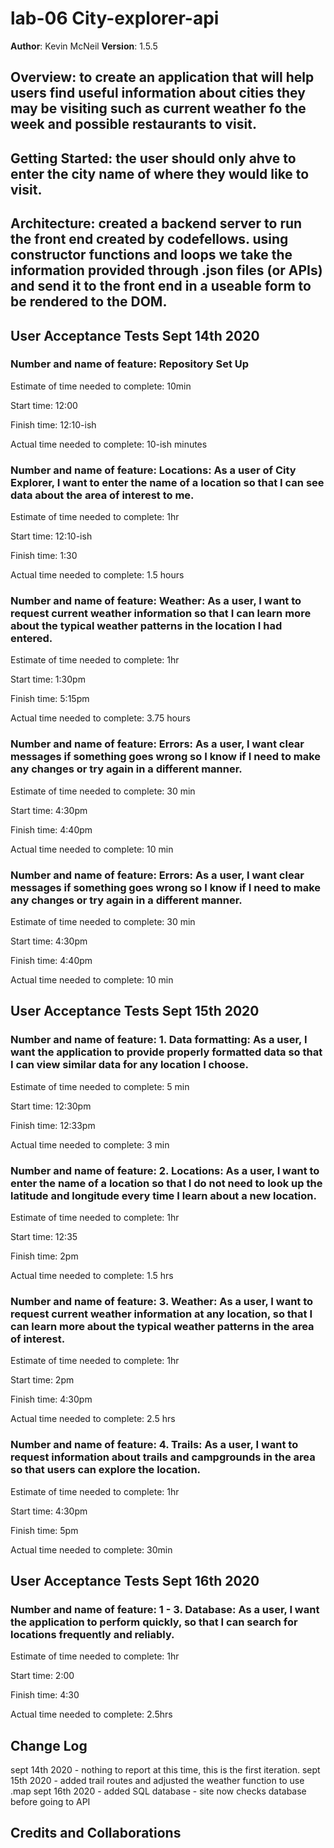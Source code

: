 # lab-06 City-explorer-api

**Author**: Kevin McNeil
**Version**: 1.5.5

## Overview: to create an application that will help users find useful information about cities they may be visiting such as current weather fo the week and possible restaurants to visit.

## Getting Started: the user should only ahve to enter the city name of where they would like to visit.

## Architecture: created a backend server to run the front end created by codefellows. using constructor functions and loops we take the information provided through .json files (or APIs) and send it to the front end in a useable form to be rendered to the DOM.

## User Acceptance Tests Sept 14th 2020

### Number and name of feature:  Repository Set Up

Estimate of time needed to complete: 10min

Start time: 12:00

Finish time: 12:10-ish

Actual time needed to complete: 10-ish minutes

### Number and name of feature: Locations: As a user of City Explorer, I want to enter the name of a location so that I can see data about the area of interest to me.

Estimate of time needed to complete: 1hr

Start time: 12:10-ish

Finish time: 1:30

Actual time needed to complete: 1.5 hours

### Number and name of feature: Weather: As a user, I want to request current weather information so that I can learn more about the typical weather patterns in the location I had entered.

Estimate of time needed to complete: 1hr

Start time: 1:30pm

Finish time: 5:15pm

Actual time needed to complete: 3.75 hours

### Number and name of feature:  Errors: As a user, I want clear messages if something goes wrong so I know if I need to make any changes or try again in a different manner.

Estimate of time needed to complete: 30 min

Start time: 4:30pm

Finish time: 4:40pm

Actual time needed to complete: 10 min

### Number and name of feature:  Errors: As a user, I want clear messages if something goes wrong so I know if I need to make any changes or try again in a different manner.

Estimate of time needed to complete: 30 min

Start time: 4:30pm

Finish time: 4:40pm

Actual time needed to complete: 10 min

## User Acceptance Tests Sept 15th 2020

### Number and name of feature: 1. Data formatting: As a user, I want the application to provide properly formatted data so that I can view similar data for any location I choose.

Estimate of time needed to complete: 5 min

Start time: 12:30pm

Finish time: 12:33pm

Actual time needed to complete: 3 min

### Number and name of feature: 2. Locations: As a user, I want to enter the name of a location so that I do not need to look up the latitude and longitude every time I learn about a new location.

Estimate of time needed to complete: 1hr

Start time: 12:35

Finish time: 2pm

Actual time needed to complete: 1.5 hrs

### Number and name of feature: 3. Weather: As a user, I want to request current weather information at any location, so that I can learn more about the typical weather patterns in the area of interest.
Estimate of time needed to complete: 1hr

Start time: 2pm

Finish time: 4:30pm

Actual time needed to complete: 2.5 hrs

### Number and name of feature:  4. Trails: As a user, I want to request information about trails and campgrounds in the area so that users can explore the location.
Estimate of time needed to complete: 1hr

Start time: 4:30pm

Finish time: 5pm

Actual time needed to complete: 30min

## User Acceptance Tests Sept 16th 2020

### Number and name of feature: 1 - 3. Database: As a user, I want the application to perform quickly, so that I can search for locations frequently and reliably.
Estimate of time needed to complete: 1hr

Start time: 2:00

Finish time: 4:30

Actual time needed to complete: 2.5hrs

## Change Log
sept 14th 2020 - nothing to report at this time, this is the first iteration.
sept 15th 2020 - added trail routes and adjusted the weather function to use .map
sept 16th 2020 - added SQL database - site now checks database before going to API

## Credits and Collaborations
<!-- Give credit (and a link) to other people or resources that helped you build this application. -->